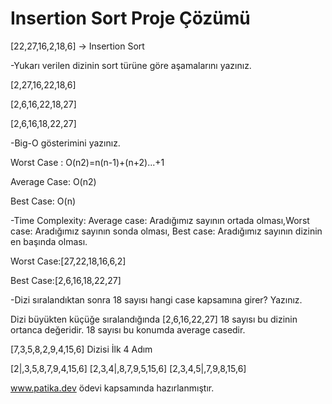 # Insertion Sort Proje Çözümü

[22,27,16,2,18,6] -> Insertion Sort

-Yukarı verilen dizinin sort türüne göre aşamalarını yazınız.

[2,27,16,22,18,6]

[2,6,16,22,18,27]

[2,6,16,18,22,27]


-Big-O gösterimini yazınız.

Worst Case : O(n2)=n(n-1)+(n+2)...+1

Average Case: O(n2)

Best Case: O(n)

-Time Complexity: Average case: Aradığımız sayının ortada olması,Worst case: Aradığımız sayının sonda olması, Best case: Aradığımız sayının dizinin en başında olması.

Worst Case:[27,22,18,16,6,2] 

Best Case:[2,6,16,18,22,27]


-Dizi sıralandıktan sonra 18 sayısı hangi case kapsamına girer? Yazınız.

Dizi büyükten küçüğe sıralandığında
 [2,6,16,22,27] 18 sayısı bu dizinin ortanca değeridir. 18 sayısı bu konumda average casedir.

 [7,3,5,8,2,9,4,15,6] Dizisi İlk 4 Adım

[2|,3,5,8,7,9,4,15,6] [2,3,4|,8,7,9,5,15,6] [2,3,4,5|,7,9,8,15,6]









www.patika.dev ödevi kapsamında hazırlanmıştır.
